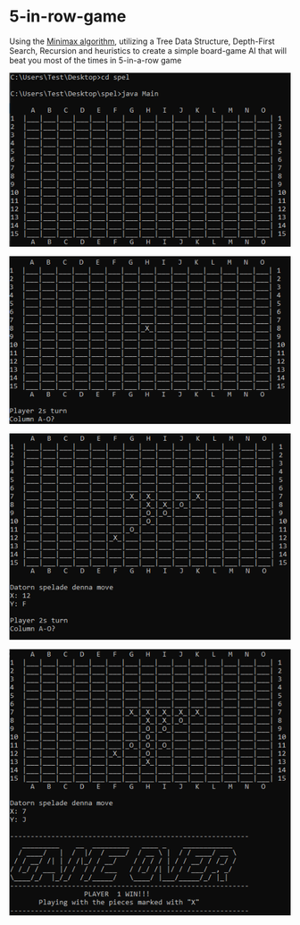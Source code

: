 # 5-in-row-game

Using the [Minimax algorithm](https://en.wikipedia.org/wiki/Minimax), utilizing a Tree Data Structure, Depth-First Search, Recursion and heuristics to create a simple board-game AI that will beat you most of the times in 5-in-a-row game

![img1](images/game0.PNG)

![img1](images/game1.PNG)

![img1](images/game2.PNG)

![img1](images/game3.PNG)
